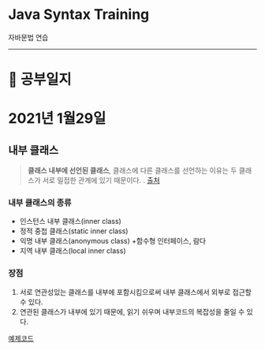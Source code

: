 # Java Syntax Training
자바문법 연습

---
# 📑 공부일지
# 2021년 1월29일
## 내부 클래스
> **클래스 내부에 선언된 클래스**, 클래스에 다른 클래스를 선언하는 이유는 두 클래스가 서로 밀접한 관계에 있기 때문이다. .
> [출처](https://doublesprogramming.tistory.com/158)
### 내부 클래스의 종류
* 인스턴스 내부 클래스(inner class)
* 정적 중첩 클래스(static inner class)
* 익명 내부 클래스(anonymous class) +함수형 인터페이스, 람다
* 지역 내부 클래스(local inner class)
### 장점 
1. 서로 연관성있는 클래스를 내부에 포함시킴으로써 내부 클래스에서 외부로 접근할 수 있다.
2. 연관된 클래스가 내부에 있기 때문에, 읽기 쉬우며 내부코드의 복잡성을 줄일 수 있다.

[예제코드]()